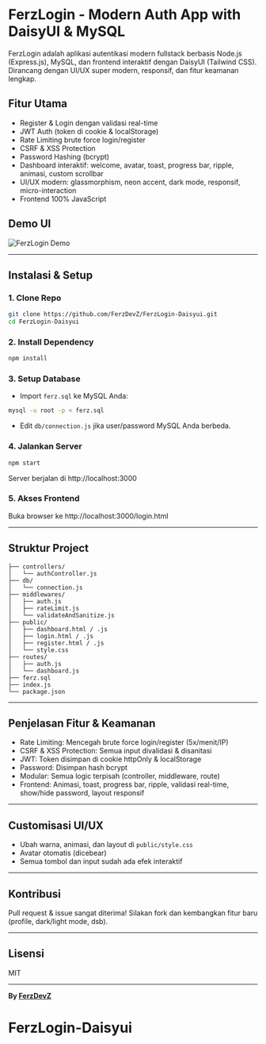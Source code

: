 # FerzLogin - Modern Auth App with DaisyUI & MySQL

FerzLogin adalah aplikasi autentikasi modern fullstack berbasis Node.js (Express.js), MySQL, dan frontend interaktif dengan DaisyUI (Tailwind CSS). Dirancang dengan UI/UX super modern, responsif, dan fitur keamanan lengkap.

## Fitur Utama
- Register & Login dengan validasi real-time
- JWT Auth (token di cookie & localStorage)
- Rate Limiting brute force login/register
- CSRF & XSS Protection
- Password Hashing (bcrypt)
- Dashboard interaktif: welcome, avatar, toast, progress bar, ripple, animasi, custom scrollbar
- UI/UX modern: glassmorphism, neon accent, dark mode, responsif, micro-interaction
- Frontend 100% JavaScript

## Demo UI
![FerzLogin Demo](https://raw.githubusercontent.com/FerzDevZ/FerzLogin-Daisyui/main/demo.png)

---

## Instalasi & Setup

### 1. Clone Repo
```bash
git clone https://github.com/FerzDevZ/FerzLogin-Daisyui.git
cd FerzLogin-Daisyui
```

### 2. Install Dependency
```bash
npm install
```

### 3. Setup Database
- Import `ferz.sql` ke MySQL Anda:
```bash
mysql -u root -p < ferz.sql
```
- Edit `db/connection.js` jika user/password MySQL Anda berbeda.

### 4. Jalankan Server
```bash
npm start
```
Server berjalan di http://localhost:3000

### 5. Akses Frontend
Buka browser ke http://localhost:3000/login.html

---

## Struktur Project
```
├── controllers/
│   └── authController.js
├── db/
│   └── connection.js
├── middlewares/
│   ├── auth.js
│   ├── rateLimit.js
│   └── validateAndSanitize.js
├── public/
│   ├── dashboard.html / .js
│   ├── login.html / .js
│   ├── register.html / .js
│   └── style.css
├── routes/
│   ├── auth.js
│   └── dashboard.js
├── ferz.sql
├── index.js
└── package.json
```

---

## Penjelasan Fitur & Keamanan
- Rate Limiting: Mencegah brute force login/register (5x/menit/IP)
- CSRF & XSS Protection: Semua input divalidasi & disanitasi
- JWT: Token disimpan di cookie httpOnly & localStorage
- Password: Disimpan hash bcrypt
- Modular: Semua logic terpisah (controller, middleware, route)
- Frontend: Animasi, toast, progress bar, ripple, validasi real-time, show/hide password, layout responsif

---

## Customisasi UI/UX
- Ubah warna, animasi, dan layout di `public/style.css`
- Avatar otomatis (dicebear)
- Semua tombol dan input sudah ada efek interaktif

---

## Kontribusi
Pull request & issue sangat diterima! Silakan fork dan kembangkan fitur baru (profile, dark/light mode, dsb).

---

## Lisensi
MIT

---

**By [FerzDevZ](https://github.com/FerzDevZ)**
# FerzLogin-Daisyui
